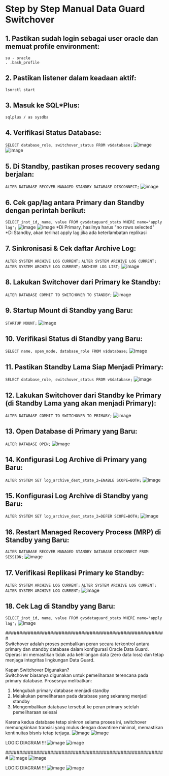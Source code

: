 # Step by Step Manual Data Guard Switchover #
## 1. Pastikan sudah login sebagai user oracle dan memuat profile environment: ##
`su - oracle`  
`. .bash_profile`

## 2. Pastikan listener dalam keadaan aktif: ##
`lsnrctl start`

## 3. Masuk ke SQL*Plus: ##
`sqlplus / as sysdba`

## 4. Verifikasi Status Database: ##
`SELECT database_role, switchover_status FROM v$database;`
![image](https://github.com/user-attachments/assets/5754ab70-19e2-4813-a3f9-dcd1bd2f55e2)
![image](https://github.com/user-attachments/assets/4f423772-fd6a-4a9c-a136-73faa1e56f32)

## 5. Di Standby, pastikan proses recovery sedang berjalan: ##
`ALTER DATABASE RECOVER MANAGED STANDBY DATABASE DISCONNECT;`
![image](https://github.com/user-attachments/assets/2bbd3df6-9032-4caf-8702-fb1b5c877fbb)

## 6. Cek gap/lag antara Primary dan Standby dengan perintah berikut: ##
`SELECT inst_id, name, value FROM gv$dataguard_stats WHERE name='apply lag';`
![image](https://github.com/user-attachments/assets/c8fc1054-42a4-4a35-a6c5-8bc0c64a3c5b)
![image](https://github.com/user-attachments/assets/8fbccccf-bf50-43f8-b375-d62f811733cb)
*Di Primary, hasilnya harus "no rows selected"  
*Di Standby, akan terlihat apply lag jika ada keterlambatan replikasi

## 7. Sinkronisasi & Cek daftar Archive Log: ##
`ALTER SYSTEM ARCHIVE LOG CURRENT;`
`ALTER SYSTEM ARCHIVE LOG CURRENT;`
`ALTER SYSTEM ARCHIVE LOG CURRENT;`
`ARCHIVE LOG LIST;`
![image](https://github.com/user-attachments/assets/03194028-6638-40ee-91a5-63b0288fe503)

## 8. Lakukan Switchover dari Primary ke Standby: ##
`ALTER DATABASE COMMIT TO SWITCHOVER TO STANDBY;`
![image](https://github.com/user-attachments/assets/a0464d9a-9108-40a9-a813-94758ab6bfd9)

## 9. Startup Mount di Standby yang Baru: ##
`STARTUP MOUNT;`
![image](https://github.com/user-attachments/assets/4f9cb690-893c-4e64-89eb-02308c33755a)

## 10. Verifikasi Status di Standby yang Baru: ##
`SELECT name, open_mode, database_role FROM v$database;`
![image](https://github.com/user-attachments/assets/b6c92878-a33f-4832-a88e-6fe8410a68b0)

## 11. Pastikan Standby Lama Siap Menjadi Primary: ##
`SELECT database_role, switchover_status FROM v$database;`
![image](https://github.com/user-attachments/assets/48916361-6fb5-4b38-b83a-2155b637e0f7)

## 12. Lakukan Switchover dari Standby ke Primary (di Standby Lama yang akan menjadi Primary): ##
`ALTER DATABASE COMMIT TO SWITCHOVER TO PRIMARY;`
![image](https://github.com/user-attachments/assets/899558b8-8c61-4259-b600-a8f221fdc235)

## 13. Open Database di Primary yang Baru: ##
`ALTER DATABASE OPEN;`
![image](https://github.com/user-attachments/assets/03c9e47a-82d3-4141-93b6-a215d27b170f)

## 14. Konfigurasi Log Archive di Primary yang Baru: ##
`ALTER SYSTEM SET log_archive_dest_state_2=ENABLE SCOPE=BOTH;`
![image](https://github.com/user-attachments/assets/dfba1898-5404-4e77-a36b-6bec0672c009)

## 15. Konfigurasi Log Archive di Standby yang Baru: ##
`ALTER SYSTEM SET log_archive_dest_state_2=DEFER SCOPE=BOTH;`
![image](https://github.com/user-attachments/assets/3b9ee0e6-cbf0-40f5-a79d-7faa93973efb)

## 16. Restart Managed Recovery Process (MRP) di Standby yang Baru: ##
`ALTER DATABASE RECOVER MANAGED STANDBY DATABASE DISCONNECT FROM SESSION;`
![image](https://github.com/user-attachments/assets/bec25a42-5b0e-48d3-95ae-e66dfc36ff07)

## 17. Verifikasi Replikasi Primary ke Standby: ##
`ALTER SYSTEM ARCHIVE LOG CURRENT;`
`ALTER SYSTEM ARCHIVE LOG CURRENT;`
`ALTER SYSTEM ARCHIVE LOG CURRENT;`
![image](https://github.com/user-attachments/assets/f68e0d02-8811-49d2-80a8-d9c720dd3ec2)

## 18. Cek Lag di Standby yang Baru: ##
`SELECT inst_id, name, value FROM gv$dataguard_stats WHERE name='apply lag';`
![image](https://github.com/user-attachments/assets/fa1d179c-f772-4d8d-8dfc-eb759d4872b0)

#########################################################  
Switchover adalah proses pembalikan peran secara terkontrol antara primary dan standby database dalam konfigurasi Oracle Data Guard. Operasi ini memastikan tidak ada kehilangan data (zero data loss) dan tetap menjaga integritas lingkungan Data Guard.

Kapan Switchover Digunakan?  
Switchover biasanya digunakan untuk pemeliharaan terencana pada primary database. Prosesnya melibatkan: 
1. Mengubah primary database menjadi standby
2. Melakukan pemeliharaan pada database yang sekarang menjadi standby
3. Mengembalikan database tersebut ke peran primary setelah pemeliharaan selesai
   
Karena kedua database tetap sinkron selama proses ini, switchover memungkinkan transisi yang mulus dengan downtime minimal, memastikan kontinuitas bisnis tetap terjaga.
![image](https://github.com/user-attachments/assets/7f1951e4-c71a-49bd-a08f-132d8fa972f3)
![image](https://github.com/user-attachments/assets/7dbf4758-505b-4ead-951d-d40f15b6830a)

LOGIC DIAGRAM !!!
![image](https://github.com/user-attachments/assets/09ef4723-eea5-487c-97da-c98a29600a8c)
![image](https://github.com/user-attachments/assets/377b1a86-8b6c-4524-ac51-367aaa6e9b4e)

#########################################################
![image](https://github.com/user-attachments/assets/b4ad322e-35b0-4f8d-ade5-1eeac69fe64b)
![image](https://github.com/user-attachments/assets/39224372-0719-4829-821a-451f784416f1)

LOGIC DIAGRAM !!!
![image](https://github.com/user-attachments/assets/aca8b4e1-3512-4566-bea4-68c933fffc2e)
![image](https://github.com/user-attachments/assets/45b2afa5-b35d-4cd6-8874-aed0dd508ee2)





